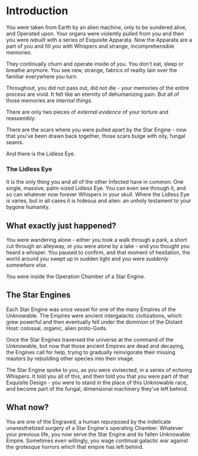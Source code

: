 # Introduction

You were taken from Earth by an alien machine, only to be sundered alive, and Operated upon.  Your organs were violently pulled from you and then you were _rebuilt_ with a series of Exquisite Apparata.  Now the Apparata are a part of you and fill you with Whispers and strange, incomprehensible memories.

They continually churn and operate inside of you.  You don't eat, sleep or breathe anymore.  You see new, strange, fabrics of reality lain over the familiar everywhere you turn.

Throughout, you did not pass out, did not die - your memories of the entire process are vivid.  It felt like an eternity of dehumanizing pain.  But all of those memories are _internal things_.

There are only two pieces of *external evidence* of your torture and reassembly:

There are the scars where you were pulled apart by the Star Engine - now that you've been drawn back together, those scars bulge with oily, fungal seams.

And there is the Lidless Eye.

### The Lidless Eye

It is the only thing you and all of the other Infected have in common:  One single, massive, palm-sized Lidless Eye.  You can even see through it, and so can whatever now forever Whispers in your skull.  Where the Lidless Eye is varies, but in all cases it is hideous and alien: an unholy testament to your bygone humanity.

## What exactly just happened?

You were wandering alone - either you took a walk through a park, a short cut through an alleyway, or you were alone by a lake - and you thought you heard a whisper.  You paused to confirm, and that moment of hesitation, the world around you swept up in sudden light and you were *suddenly somewhere else*.

You were inside the Operation Chamber of a Star Engine.

## The Star Engines

Each Star Engine was once vessel for one of the many Empires of the Unknowable.  The Empires were ancient intergalactic civilizations, which grew powerful and then eventually fell under the dominion of the Distant Host: colossal, organic, alien proto-Gods.

Once the Star Engines traversed the universe at the command of the Unknowable, but now that those ancient Empires are dead and decaying, the Engines call for help, trying to gradually reinvigorate their missing masters by rebuilding other species into their image.

The Star Engine spoke to you, as you were vivisected, in a series of echoing Whispers.  It told you all of this, and then told you that you were part of that Exquisite Design - you were to stand in the place of this Unknowable race, and become part of the fungal, dimensional machinery they've left behind.

## What now?

You are one of the Engraved, a human repurposed by the indelicate unanesthetized surgery of a Star Engine's operating Chamber.  Whatever your previous life, you now serve the Star Engine and its fallen Unknowable Empire.  Sometimes even willingly, you wage continual galactic war against the grotesque horrors which that empire has left behind.
